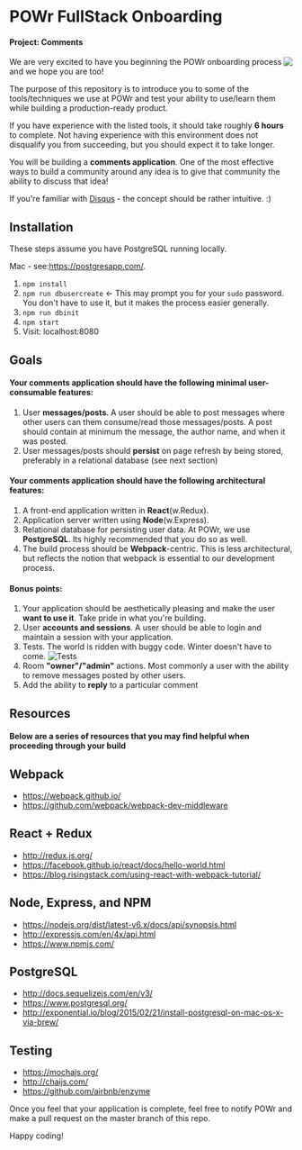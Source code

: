 # POWr FullStack Onboarding

#### Project: Comments
<img src='https://pbs.twimg.com/profile_images/775821222445592576/CmwF9aeq.jpg' align='right'>
We are very excited to have you beginning the POWr onboarding process and we hope you are too!

The purpose of this repository is to introduce you to some of the tools/techniques we use at POWr and test your ability to use/learn them while building a production-ready product.

If you have experience with the listed tools, it should take roughly **6 hours** to complete.  Not having experience with this environment does not disqualify you from succeeding, but you should expect it to take longer.

You will be building a **comments application**.  One of the most effective ways to build a community around any idea is to give that community the ability to discuss that idea!

If you're familiar with [Disqus](https://disqus.com/) - the concept should be rather intuitive. :)

Installation
---
These steps assume you have PostgreSQL running locally.

Mac   - see:https://postgresapp.com/.

1. `npm install`
2. `npm run dbusercreate` <- This may prompt you for your `sudo` password. You don't have to use it, but it makes the process easier generally.
3. `npm run dbinit`
4. `npm start`
5. Visit: localhost:8080

Goals
---
#### Your comments application should have the following minimal user-consumable features:

1. User **messages/posts**. A user should be able to post messages where other users can them consume/read those messages/posts. A post should contain at minimum the message, the author name, and when it was posted.
2. User messages/posts should **persist** on page refresh by being stored, preferably in a relational database (see next section)



#### Your comments application should have the following architectural features:

1. A front-end application written in **React**(w.Redux).
2. Application server written using **Node**(w.Express).
3. Relational database for persisting user data.  At POWr, we use **PostgreSQL**.  Its highly recommended that you do so as well.
4. The build process should be **Webpack**-centric.  This is less architectural, but reflects the notion that webpack is essential to our development process.

#### Bonus points:

1. Your application should be aesthetically pleasing and make the user **want to use it**. Take pride in what you're building.
2. User **accounts and sessions**.  A user should be able to login and maintain a session with your application.
3. Tests.  The world is ridden with buggy code.  Winter doesn't have to come.
![Tests](https://blog.testfort.com/wp-content/uploads/2014/12/q3.jpg)
4. Room **"owner"/"admin"** actions.  Most commonly a user with the ability to remove messages posted by other users.
5. Add the ability to **reply** to a particular comment

Resources
---
#### Below are a series of resources that you may find helpful when proceeding through your build

Webpack
---
* https://webpack.github.io/
* https://github.com/webpack/webpack-dev-middleware

React + Redux
---
* http://redux.js.org/
* https://facebook.github.io/react/docs/hello-world.html
* https://blog.risingstack.com/using-react-with-webpack-tutorial/

Node, Express, and NPM
---
* https://nodejs.org/dist/latest-v6.x/docs/api/synopsis.html
* http://expressjs.com/en/4x/api.html
* https://www.npmjs.com/

PostgreSQL
---
* http://docs.sequelizejs.com/en/v3/
* https://www.postgresql.org/
* http://exponential.io/blog/2015/02/21/install-postgresql-on-mac-os-x-via-brew/

Testing
---
* https://mochajs.org/
* http://chaijs.com/
* https://github.com/airbnb/enzyme

Once you feel that your application is complete, feel free to notify POWr and make a pull request on the master branch of this repo.

Happy coding!
